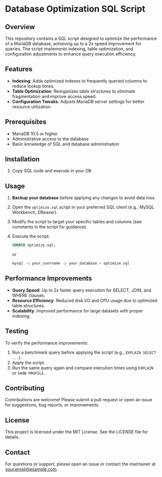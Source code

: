 # Database Optimization SQL Script

## Overview

This repository contains a SQL script designed to optimize the performance of a MariaDB database, achieving up to a 2x speed improvement for queries. The script implements indexing, table optimization, and configuration adjustments to enhance query execution efficiency.

## Features

- **Indexing**: Adds optimized indexes to frequently queried columns to reduce lookup times.
- **Table Optimization**: Reorganizes table structures to eliminate fragmentation and improve access speed.
- **Configuration Tweaks**: Adjusts MariaDB server settings for better resource utilization.

## Prerequisites

- MariaDB 10.5 or higher
- Administrative access to the database
- Basic knowledge of SQL and database administration

## Installation

1. Copy SQL code and execute in your DB

## Usage

1. **Backup your database** before applying any changes to avoid data loss.
2. Open the `optimize.sql` script in your preferred SQL client (e.g., MySQL Workbench, DBeaver).
3. Modify the script to target your specific tables and columns (see comments in the script for guidance).
4. Execute the script:

   ```sql
   SOURCE optimize.sql;
   ```

   or

   ```bash
   mysql -u your_username -p your_database < optimize.sql
   ```


## Performance Improvements

- **Query Speed**: Up to 2x faster query execution for SELECT, JOIN, and WHERE clauses.
- **Resource Efficiency**: Reduced disk I/O and CPU usage due to optimized table structures.
- **Scalability**: Improved performance for large datasets with proper indexing.

## Testing

To verify the performance improvements:

1. Run a benchmark query before applying the script (e.g., `EXPLAIN SELECT ...`).
2. Apply the script.
3. Run the same query again and compare execution times using `EXPLAIN` or `SHOW PROFILE`.

## Contributing

Contributions are welcome! Please submit a pull request or open an issue for suggestions, bug reports, or improvements.

## License

This project is licensed under the MIT License. See the LICENSE file for details.

## Contact

For questions or support, please open an issue or contact the maintainer at your.email@example.com.